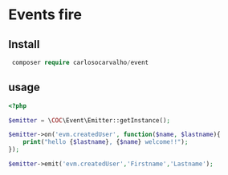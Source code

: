 # Events fire

## Install
```php 
 composer require carlosocarvalho/event
```

## usage

```php
<?php

$emitter = \COC\Event\Emitter::getInstance();

$emitter->on('evm.createdUser', function($name, $lastname){
    print("hello {$lastname}, {$name} welcome!!");
});

$emitter->emit('evm.createdUser','Firstname','Lastname');

